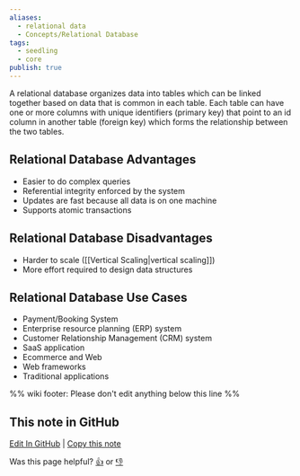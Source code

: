 ```yaml
---
aliases:
  - relational data
  - Concepts/Relational Database
tags:
  - seedling
  - core
publish: true
---
```


A relational database organizes data into tables which can be linked together based on data that is common in each table. Each table can have one or more columns with unique identifiers (primary key) that point to an id column in another table (foreign key) which forms the relationship between the two tables.

## Relational Database Advantages

- Easier to do complex queries
- Referential integrity enforced by the system
- Updates are fast because all data is on one machine
- Supports atomic transactions

## Relational Database Disadvantages

- Harder to scale ([[Vertical Scaling|vertical scaling]])
- More effort required to design data structures

## Relational Database Use Cases

- Payment/Booking System
- Enterprise resource planning (ERP) system
- Customer Relationship Management (CRM) system
- SaaS application
- Ecommerce and Web
- Web frameworks
- Traditional applications

%% wiki footer: Please don't edit anything below this line %%

## This note in GitHub

<span class="git-footer">[Edit In GitHub](https://github.dev/data-engineering-community/data-engineering-wiki/blob/main/Concepts/Data%20Storage/Relational%20Database.md "git-hub-edit-note") | [Copy this note](https://raw.githubusercontent.com/data-engineering-community/data-engineering-wiki/main/Concepts/Data%20Storage/Relational%20Database.md "git-hub-copy-note")</span>

<span class="git-footer">Was this page helpful?
[👍](https://tally.so/r/mOaxjk?rating=Yes&url=https://dataengineering.wiki/Concepts/Data%20Storage/Relational%20Database) or [👎](https://tally.so/r/mOaxjk?rating=No&url=https://dataengineering.wiki/Concepts/Data%20Storage/Relational%20Database)</span>
